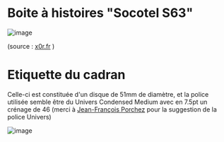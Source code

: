 # Boite à histoires "Socotel S63"

![image](https://user-images.githubusercontent.com/1282106/144014466-de22c6db-30d0-470b-b444-1885433b99f5.png)

(source : [x0r.fr](https://x0r.fr/blog/53) )

# Etiquette du cadran

Celle-ci est constituée d'un disque de 51mm de diamètre, et la police utilisée semble être du Univers Condensed Medium avec en 7.5pt un crénage de 46 (merci à [Jean-François Porchez](https://typofonderie.com) pour la suggestion de la police Univers)

![image](https://user-images.githubusercontent.com/1282106/144504833-abf780c6-383c-48c3-8791-4e733949bcb3.png)

